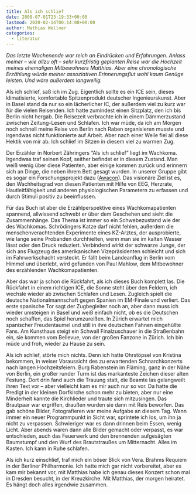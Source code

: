 ```yaml
---
title: Als ich schlief
date: 2008-07-01T23:19:33+00:00
lastmod: 2020-02-14T00:14:08+00:00
author: Mathias Wellner
categories:
  - literatur
---
```

_Das letzte Wochenende war reich an Eindrücken und Erfahrungen. Anlass meiner &ndash; wie allzu oft &ndash; sehr kurzfristig geplanten Reise war die Hochzeit meines ehemaligen Mitbewohners Matthias. Aber eine chronologische Erzählung würde meiner assoziativen Erinnerungsflut wohl kaum Genüge leisten. Und wäre außerdem langweilig._ 
<!--more-->

Als ich schlief, saß ich im Zug. Eigentlich sollte es ein ICE sein, dieses klimatisierte, komfortable Spitzenprodukt deutscher Ingenieurskunst. Aber in Basel stand da nur so ein lächerlicher IC, der außerdem viel zu kurz war für die vielen Reisenden. Ich hatte zumindest einen Sitzplatz, den ich bis Berlin nicht hergab. Die Reisezeit verbrachte ich in einem Dämmerzustand zwischen Zeitung-Lesen und Schlafen. Ich war müde, da ich am Morgen noch schnell meine Reise von Berlin nach Raben organisieren musste und irgendwas nicht funktionierte auf Arbeit. Aber nach einer Weile fiel all diese Hektik von mir ab. Ich schlief im Sitzen in diesem viel zu warmen Zug.

Der Erzähler in Norbert Zähringers &#8220;Als ich schlief&#8221; liegt im Wachkoma. Irgendwas traf seinen Kopf, seither befindet er in diesem Zustand. Man weiß wenig über diese Patienten, aber einige kommen zurück und erinnern sich an Dinge, die neben ihrem Bett gesagt wurden. In unserer Gruppe gibt es sogar ein Forschungsprojekt dazu ([Awacon](http://www.sms.hest.ethz.ch/research/current-research-projects/somnomat.html)). Das visionäre Ziel ist es, den Wachheitsgrad von diesen Patienten mit Hilfe von EEG, Herzrate, Hautleitfähigkeit und anderen physiologischen Parametern zu erfassen und durch Stimuli positiv zu beeinflussen.

Für das Buch ist aber die Erzählperspektive eines Wachkomapatienten spannend, allwissend schwebt er über dem Geschehen und sieht die Zusammenhänge. Das Thema ist immer so ein Schwebezustand wie der des Wachkomas. Schrödingers Katze darf nicht fehlen, außerdem die menschenverachtenden Experimente eines KZ-Arztes, der ausprobierte, wie lange seine Probanden durchhielten, wenn man sie im kalten Wasser lässt oder den Druck reduziert. Verbindend wirkt der schwarze Junge, der sich ans Flugzeug des amerikanischen Vizepräsidenten schleicht und sich im Fahrwerkschacht versteckt. Er fällt beim Landeanflug in Berlin vom Himmel und überlebt, wird gefunden von Paul Mahlow, dem Mitbewohner des erzählenden Wachkomapatienten.

Aber das war ja schon die Rückfahrt, als ich dieses Buch komplett las. Die Rückfahrt in einem richtigen ICE, die Sonne steht über den Feldern, ich wechsle wieder ab zwischen Schlafen und Lesen. Zugleich spielt die deutsche Nationalmannschaft gegen Spanien im EM-Finale und verliert. Das erste spanische Tor sagt der Zugbegleiter noch an, aber dann muss ich wieder umsteigen in Basel und weiß einfach nicht, ob es die Deutschen noch schaffen, das Spiel herumzureißen. In Zürich erwartet mich spanischer Freudentaumel und still in ihre deutschen Fahnen eingehüllte Fans. Am Kunsthaus steigt ein Schwall Finalzuschauer in die Straßenbahn ein, sie kommen vom Bellevue, von der großen Fanzone in Zürich. Ich bin müde und froh, wieder zu Hause zu sein.

Als ich schlief, störte mich nichts. Denn ich hatte Ohrstöpsel von Kristina bekommen, in weiser Voraussicht des zu erwartenden Schnarchkonzerts nach langen Hochzeitsfeiern. Burg Rabenstein im Fläming, ganz in der Nähe von Berlin, ein großer runder Turm ist das markanteste Zeichen dieser alten Festung. Dort drin fand auch die Trauung statt, die Beamte las gelangweilt ihren Text vor &ndash; aber vielleicht kam es mir auch nur so vor. Da hatte die Predigt in der kleinen Dorfkirche schon mehr zu bieten, aber nur eine Minderheit kannte die Kirchlieder und traute sich mitzusingen. Das Brautpaar war ergriffen, draußen wurden sie dann mit Reis beworfen. Das gab schöne Bilder, Fotografieren war meine Aufgabe an diesem Tag. Wann immer ein neuer Programmpunkt in Sicht war, sprintete ich los, um ihn ja nicht zu verpassen. Schwieriger war es dann drinnen beim Essen, wenig Licht. Aber abends waren dann alle Bilder gemacht oder verpasst, es war entschieden, auch das Feuerwerk und den brennenden aufgesägten Baumstumpf und den Wurf des Brautstraußes um Mitternacht. Alles im Kasten. Ich kann in Ruhe schlafen.

Als ich kurz einschlief, traf mich ein böser Blick von Vera. Brahms Requiem in der Berliner Philharmonie. Ich hatte mich gar nicht vorbereitet, aber es kam mir bekannt vor, mit Matthias habe ich genau dieses Konzert schon mal in Dresden besucht, in der Kreuzkirche. Mit Matthias, der morgen heiratet. Es hängt doch alles irgendwie zusammen.